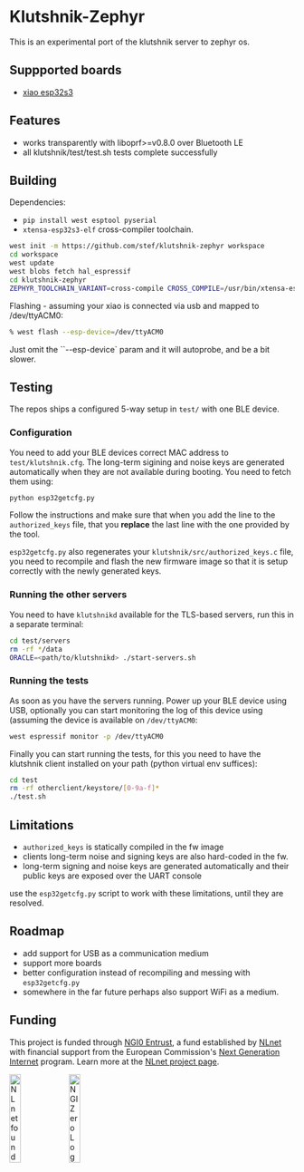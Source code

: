 # Klutshnik-Zephyr

This is an experimental port of the klutshnik server to zephyr os.

## Suppported boards

 - [xiao esp32s3](https://www.tme.eu/it/en/details/seeed-113991114/development-kits-for-data-transmission/seeed-studio/xiao-esp32s3/)

## Features

 - works transparently with liboprf>=v0.8.0 over Bluetooth LE
 - all klutshnik/test/test.sh tests complete successfully

## Building

Dependencies:
 - `pip install west esptool pyserial`
 - `xtensa-esp32s3-elf` cross-compiler toolchain.

```sh
west init -m https://github.com/stef/klutshnik-zephyr workspace
cd workspace
west update
west blobs fetch hal_espressif
cd klutshnik-zephyr
ZEPHYR_TOOLCHAIN_VARIANT=cross-compile CROSS_COMPILE=/usr/bin/xtensa-esp32s3-elf- west build -p auto -b xiao_esp32s3/esp32s3/procpu klutshnik
```

Flashing - assuming your xiao is connected via usb and mapped to /dev/ttyACM0:

```sh
% west flash --esp-device=/dev/ttyACM0
```

Just omit the ``--esp-device` param and it will autoprobe, and be a bit slower.

## Testing

The repos ships a configured 5-way setup in `test/` with one BLE device.

### Configuration

You need to add your BLE devices correct MAC address to `test/klutshnik.cfg`.
The long-term sigining and noise keys are generated automatically when they
are not available during booting. You need to fetch them using:

```sh
python esp32getcfg.py
```

Follow the instructions and make sure that when you add the line to
the `authorized_keys` file, that you **replace** the last line with the
one provided by the tool.

`esp32getcfg.py` also regenerates your
`klutshnik/src/authorized_keys.c` file, you need to recompile and
flash the new firmware image so that it is setup correctly with the
newly generated keys.

### Running the other servers

You need to have `klutshnikd` available for the TLS-based servers, run
this in a separate terminal:

```sh
cd test/servers
rm -rf */data
ORACLE=<path/to/klutshnikd> ./start-servers.sh
```

### Running the tests

As soon as you have the servers running. Power up your BLE device
using USB, optionally you can start monitoring the log of this device
using (assuming the device is available on `/dev/ttyACM0`:

```sh
west espressif monitor -p /dev/ttyACM0
```

Finally you can start running the tests, for this you need to have the
klutshnik client installed on your path (python virtual env suffices):

```sh
cd test
rm -rf otherclient/keystore/[0-9a-f]*
./test.sh
```

## Limitations

 - `authorized_keys` is statically compiled in the fw image
 - clients long-term noise and signing keys are also hard-coded in the fw.
 - long-term signing and noise keys are generated automatically and their
   public keys are exposed over the UART console

use the `esp32getcfg.py` script to work with these limitations, until
they are resolved.

## Roadmap

 - add support for USB as a communication medium
 - support more boards
 - better configuration instead of recompiling and messing with `esp32getcfg.py`
 - somewhere in the far future perhaps also support WiFi as a medium.

## Funding

This project is funded through [NGI0 Entrust](https://nlnet.nl/entrust), a fund
established by [NLnet](https://nlnet.nl) with financial support from the
European Commission's [Next Generation Internet](https://ngi.eu) program. Learn
more at the [NLnet project page](https://nlnet.nl/project/ThresholdOPRF).

[<img src="https://nlnet.nl/logo/banner.png" alt="NLnet foundation logo" width="20%" />](https://nlnet.nl)
[<img src="https://nlnet.nl/image/logos/NGI0_tag.svg" alt="NGI Zero Logo" width="20%" />](https://nlnet.nl/entrust)
